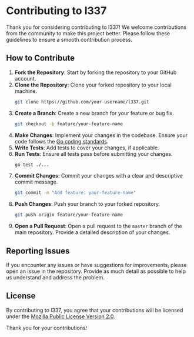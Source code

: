 # Contributing to l337

Thank you for considering contributing to l337! We welcome contributions from the community to make this project better. Please follow these guidelines to ensure a smooth contribution process.

## How to Contribute

1. **Fork the Repository**: Start by forking the repository to your GitHub account.
2. **Clone the Repository**: Clone your forked repository to your local machine.
   ```bash
   git clone https://github.com/your-username/l337.git
   ```
3. **Create a Branch**: Create a new branch for your feature or bug fix.
   ```bash
   git checkout -b feature/your-feature-name
   ```
4. **Make Changes**: Implement your changes in the codebase. Ensure your code follows the [Go coding standards](https://go.dev/doc/effective_go).
5. **Write Tests**: Add tests to cover your changes, if applicable.
6. **Run Tests**: Ensure all tests pass before submitting your changes.
   ```bash
   go test ./...
   ```
7. **Commit Changes**: Commit your changes with a clear and descriptive commit message.
   ```bash
   git commit -m "Add feature: your-feature-name"
   ```
8. **Push Changes**: Push your branch to your forked repository.
   ```bash
   git push origin feature/your-feature-name
   ```
9. **Open a Pull Request**: Open a pull request to the `master` branch of the main repository. Provide a detailed description of your changes.

## Reporting Issues

If you encounter any issues or have suggestions for improvements, please open an issue in the repository. Provide as much detail as possible to help us understand and address the problem.

## License

By contributing to l337, you agree that your contributions will be licensed under the [Mozilla Public License Version 2.0](LICENSE).

Thank you for your contributions!